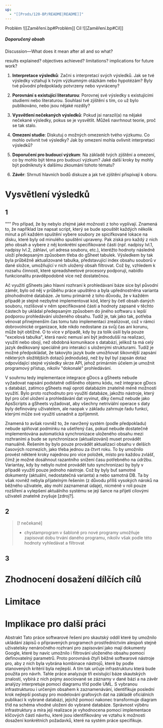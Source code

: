 ```yaml
---
up:
  - "[[Prods/120-BP/README|README]]"
---
```


Problém
 ![[Zaměření.bp#Problém]]
Cíl
  ![[Zaměření.bp#Cíl]]
##### Doporučený obsah
Discussion—What does it mean after all and so what?

results explained?
objectives achieved? 
limitations?
implications for future work?

1. **Interpretace výsledků**: Začni s interpretací svých výsledků. Jak se tvé výsledky vztahují k tvým výzkumným otázkám nebo hypotézám? Byly tvé původní předpoklady potvrzeny nebo vyvráceny?
    
2. **Porovnání s existující literaturou**: Porovnej své výsledky s existujícími studiemi nebo literaturou. Souhlasí tvé zjištění s tím, co už bylo publikováno, nebo jsou nějaké rozdíly?
    
3. **Vysvětlení nečekaných výsledků**: Pokud jsi narazil(a) na nějaké nečekané výsledky, pokus se je vysvětlit. Můžeš navrhnout teorie, proč se tak stalo.
    
4. **Omezení studie**: Diskutuj o možných omezeních tvého výzkumu. Co mohlo ovlivnit tvé výsledky? Jak by omezení mohla ovlivnit interpretaci výsledků?
    
5. **Doporučení pro budoucí výzkum**: Na základě tvých zjištění a omezení, co by mohlo být téma pro budoucí výzkum? Jaké další kroky by mohly být podniknuty k dalšímu zkoumání tohoto tématu?
    
6. **Závěr**: Shrnutí hlavních bodů diskuze a jak tvé zjištění přispívají k oboru.
# Vysvětlení výsledků
## 1

"""
Pro případ, že by nebylo zřejmé jaké možnosti z toho vyplívají. Znamená to, že například lze napsat script, který se bude spouštět každých několik minut a při každém spuštění vybere soubory ze spicifkované lokace na disku, které byly od minulého spuštění upraveny. Pak získá pro každý z nich jeho obsah a vybere z něj konkrétní specifikované části (npř. nadpisy lvl.1, nadpisy lvl.2, záhlaví, url adresa souboru, etc.), kteréžto hodnoty následně uloží předepsaným způsobem třeba do gSheet tabulek. Výsledkem by tak byla průběžně aktualizované tabulka, představující index obsahu souborů v dané složce, umožňující v nich uložený obsah filtrovat. Což by, vzhledem k rozsahu činností, které spreadsheetové procesory podporují, nabídlo funkcionalitu pravděpodobně více než dostatečnou.

Ač využití gSheets jako hlavní rozhraní k prohledávaní báze sice byl původní záměr, bylo od něj v průběhu práce upuštěno a byla upřednostněna varianta plnohodnotné databáze. 
Je tomu primárně z toho důvodu, že v každém případě je stejně nezbytné implementovat kód, který by četl obsah daných souboru, rozlišoval v něm specifikované části a hodnoty zapsané v těchto částech by ukládal předepsaným způsobem do jiného softwaru s lepší podporou prohledávání uloženého obsahu. Tudíž je, tak jako tak, potřeba věnovat přinejmenším čas tomu tuto implementaci zrealizovat, což v rámci dobrovolnické organizace, kde nikdo nedostane za svůj čas ani korunu, může být obtížné. O to více v případě, kdy by za tolik úsilí byla pouze "excelová tabulka", která navíc nemusí ani být jednodušší na realizaci, využití nebo obojí, než obdobná komunikace s databází, jelikož ta má celý jazyk dedikovaný speciálně pro interakci s uloženými strukturami. Tudíž je možné předpokládat, že takovýto jazyk bude umožňovat šikovnější zapsání některých složitějších dotazů jednodušeji, než by byl byl zapsán dotaz odpovídající stejné výsledky skrze API, jehož primárním účelem je umožnit programový přístup, nikoliv "dokonalé" prohledávání.

V souhrnu tedy implementace integrace gDocs a gSheets nebude vyžadovat napsání podstatně odlišného objemu kódu, než integrace gDocs s databází, zatímco gSheets mají oproti databázím znatelně méně možností využití.
Bylo proto rozhodnuto pro využití databáze, jakožto nástroje, který byl pro účel uložení a prohledávání dat vyvinut, díky čemuž nebude jako ApsScripts a gSheets vyžadovat, aby všechny netriviální operace s daty byly definovány uživatelem, ale naopak v základu zahrnuje řadu funkcí, kterými může své využití usnadnit a zpříjemnit.

Znamená to avšak rovněž to, že navržený systém (podle předpokladu) nebude splňovat podmínku na ušetřený čas, pokud nebude dostatečně implementována automatická synchronizace uloženého obsahu mezi rozhraními a bude se synchronizace (aktualizování)  muset provádět manuálně. Řešením by bylo pouze provádět aktualizaci obsahu v delších časových rozmezích, jako třeba jednou za čtvrt roku. To by umožnilo provést některé kroky najednou pro více položek, místo pro každou zvlášť, čímž je možné dosáhnout razantního snížení času potřebného na údržbu. 
Variantay, kdy by nebylo nutné provádět tuto synchronizaci by byly v případě využití pouze jednoho nástroje. Což by byly buť samotné dokumenty (aktuální, nedostatečná varianta) a nebo samotná DB. Ta by však rovněž nebyla přijatelným řešením (z důvodu příliš vysokých nároků na běžného uživatele, aby mohl zaznamenat údaje), nicméně v roli pouze rozšíření a vylepšení aktuálního systému se její šance na přijetí cílovými uživateli znatelně zvyšuje [zdroj?].  


## 2

> [! nečekané]
> - chystamprogram v šabloně pro nové programy umožňuje zapisovat dobu trvání daného programu, nikoliv však podle této hodnoty vyhledávat a filtrovat

## 3

# Zhodnocení dosažení dílčích cílů

# Limitace

# Implikace pro další práci




Abstrakt
Tato práce softwarové řešení pro skautský oddíl které by umožnilo ukládání zápisů o připravených programech prostřednictvím alespoň stejně uživatelsky nenáročného rozhraní  pro zapisování jako mají dokumenty Google, které by navíc umožnilo i filtrování uloženého obsahu pomocí definovatelný parametrů. Proto porovnává čtyři běžné softwarové nástroje pro, aby z nich byla vybrána kombinace nástrojů, které by podle stanovených kritérií byla nejlepší. A tím tak určuje infrastrukturu která bude použita pro návrh. Tahle práce analyzuje tři existující báze skautských znalostí, vybírá z nich pojmy asociované se záznamy v dané bázi a na závěr analýzy interpretuje pomocí diagramu tříd podle UML. S vybranou infrastrukturou i určeným obsahem k zaznamenávání, identifikuje poslední krok nejlepší postupy pro modelování grafových dat na základě oficiálních publikací k vybrané databázi, jejichž pomocí nakonec transformuje diagram tříd na schéma vhodné uložení do vybrané databáze. Správnost výběru infrastruktury a míra její realizace je vyhodnocena pomocí implementace klíčových částí návrhu, které jsou identifikovány ve vztahu k možnosti dosažení konkrétních požadavků, které na systém práce specifikuje.